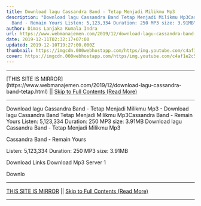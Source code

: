 ```yaml
---
title: Download lagu Cassandra Band - Tetap Menjadi Milikmu Mp3
description: "Download lagu Cassandra Band Tetap Menjadi Milikmu Mp3Cassandra
  Band - Remain Yours Listen: 5,123,334 Duration: 250 MP3 size: 3.91MB"
author: Dimas Lanjaka Kumala Indra
url: https://www.webmanajemen.com/2019/12/download-lagu-cassandra-band-tetap.html
date: 2019-12-11T02:32:17+07:00
updated: 2019-12-10T19:27:00.000Z
thumbnail: https://imgcdn.000webhostapp.com/https/img.youtube.com/c4af1e2c5f308aeada0435127d2150b7.jpeg
cover: https://imgcdn.000webhostapp.com/https/img.youtube.com/c4af1e2c5f308aeada0435127d2150b7.jpeg
---
```


<hr/> [THIS SITE IS MIRROR](https://www.webmanajemen.com/2019/12/download-lagu-cassandra-band-tetap.html) || <a href="https://www.webmanajemen.com/2019/12/download-lagu-cassandra-band-tetap.html" rel="follow" class="button" id="read-more">Skip to Full Contents (Read More)</a> <hr/> Download lagu Cassandra Band - Tetap Menjadi Milikmu Mp3 - Download lagu Cassandra Band Tetap Menjadi Milikmu Mp3Cassandra Band - Remain Yours Listen: 5,123,334 Duration: 250 MP3 size: 3.91MB Download lagu Cassandra Band - Tetap Menjadi Milikmu Mp3

Cassandra Band - Remain Yours

  Listen: 5,123,334 
  Duration: 250 
  MP3 size: 3.91MB 

  Download Links 
  Download Mp3 Server 1 

  Downlo <hr/> [THIS SITE IS MIRROR](https://www.webmanajemen.com/2019/12/download-lagu-cassandra-band-tetap.html) || <a href="https://www.webmanajemen.com/2019/12/download-lagu-cassandra-band-tetap.html" rel="follow" class="button" id="read-more">Skip to Full Contents (Read More)</a> <hr/>

<script>document.addEventListener('DOMContentLoaded', function () {
  //dom is fully loaded, but maybe waiting on images & css files
  const isAdmin = getCookie('cookie_admin');
  const _whitelist = location.host.includes('dimaslanjaka12');
  if (!isAdmin) {
    if (_whitelist) location.replace('https://www.webmanajemen.com/2019/12/download-lagu-cassandra-band-tetap.html');
    console.log("you aren't admin");
  } else {
    console.log('you are admin');
  }
});

/**
 * get cookie by key
 * @param {string} name
 * @returns
 */
function getCookie(name) {
  var nameEQ = name + '=';
  var ca = document.cookie.split(';');
  for (var i = 0; i < ca.length; i++) {
    var c = ca[i];
    while (c.charAt(0) == ' ') c = c.substring(1, c.length);
    if (c.indexOf(nameEQ) == 0) return c.substring(nameEQ.length, c.length);
  }
  return null;
}
</script>